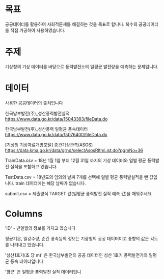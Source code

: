 
# 목표
공공데이터를 활용하여 사회적문제를 해결하는 것을 목표로 합니다.
복수의 공공데이터를 직접 가공하여 사용하였습니다.


# 주제
기상청의 기상 데이터를 바탕으로 풍력발전소의 일평균 발전량을 예측하는 문제입니다.


# 데이터
사용한 공공데이터의 출처입니다

한국남부발전(주)_성산풍력발전실적
https://www.data.go.kr/data/15043393/fileData.do


한국남부발전(주)_성산풍력 일평균 풍속데이터
https://www.data.go.kr/data/15076400/fileData.do


[기상청 기상자료개방포털] 종관기상관측(ASOS)
https://data.kma.go.kr/data/grnd/selectAsosRltmList.do?pgmNo=36


TrainData.csv = 18년 1월 1일 부터 12월 31일 까지의 기상 데이터와 일별 평균 풍력발전 실적을 포함하고 있습니다.


TestData.csv = 18년도의 임의의 날짜 7개를 선택해 일별 평균 풍력발실적을 뺀 값입니다. train 데이터에는 해당 날짜가 없습니다.


submit.csv = 제출양식 TARGET 값(일평균 풍력발전 실적 예측 값)을 채워주세요


# Columns
'ID' - 년일월의 정보를 가지고 있습니다


평균기온, 일강수량, 순간 풍속등의 정보는 기상청의 공공 데이터이고 풍향의 값은 각도를 나타내고 있습니다.


'성산1호기(초 당 m)' 은 한국남부발전의 공공 데이터인 성산 1호기 풍력발전기의 일평균 풍속 데이터입니다


'평균' 은 일평균 풍력발전 실적 데이터입니
